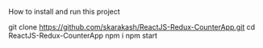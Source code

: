 How to install and run this project

git clone https://github.com/skarakash/ReactJS-Redux-CounterApp.git
cd ReactJS-Redux-CounterApp
npm i
npm start